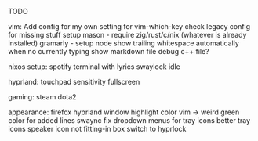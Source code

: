 TODO

vim:
Add config for my own setting for vim-which-key
check legacy config for missing stuff
setup mason - require zig/rust/c/nix (whatever is already installed)
gramarly - setup node
show trailing whitespace automatically when no currently typing
show markdown file
debug c++ file?

nixos setup:
spotify terminal with lyrics
swaylock idle

hyprland:
touchpad sensitivity
fullscreen

gaming:
steam
dota2

appearance:
firefox
hyprland window highlight color
vim -> weird green color for added lines
swaync
fix dropdown menus for tray icons
better tray icons
speaker icon not fitting-in box
switch to hyprlock
